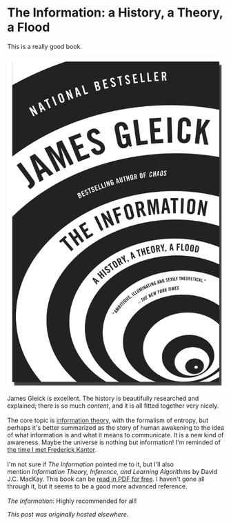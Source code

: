 # The Information: a History, a Theory, a Flood

<p>This is a really good book.<br>
<br>
<a href="http://www.amazon.com/The-Information-History-Theory-Flood/dp/1400096235"><img class="aligncenter size-medium wp-image-969" src="the_information.jpg" alt="the_information"></a><br>
<br>
James Gleick is excellent. The history is beautifully researched and explained; there is so much <em>content</em>, and it is all fitted together very nicely.<br>
<br>
The core topic is <a href="http://en.wikipedia.org/wiki/Information_theory">information theory</a>, with the formalism of entropy, but perhaps it's better summarized as the story of human awakening to the idea of what information is and what it means to communicate. It is a new kind of awareness. Maybe the universe is nothing but information! I'm reminded of <a href="http://planspace.blogspot.com/2012/05/quotes-from-frederick-w-kantor.html">the time I met Frederick Kantor</a>.<br>
<br>
I'm not sure if <em>The Information</em>&#160;pointed me to it, but I'll also mention&#160;<em>Information Theory, Inference, and Learning Algorithms</em> by&#160;David J.C. MacKay. This book can be <a href="http://www.inference.phy.cam.ac.uk/itprnn/book.pdf">read in PDF for free</a>. I haven't gone all through it, but it seems to be a good more advanced reference.<br>
<br>
<em>The Information</em>: Highly recommended for all!<br></p>


*This post was originally hosted elsewhere.*
